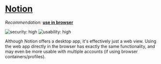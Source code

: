 # [Notion](https://www.notion.so/)

_Recommendation:_ [**use in browser**](/solutions/browser.md)

![security: high](https://img.shields.io/badge/security-high-blue) ![usability: high](https://img.shields.io/badge/usability-high-blue)

Although Notion offers a desktop app, it's effectively just a web view. Using the web app directly in the browser has exactly the same functionality, and may even be more usable with multiple accounts (if using browser containers/profiles).